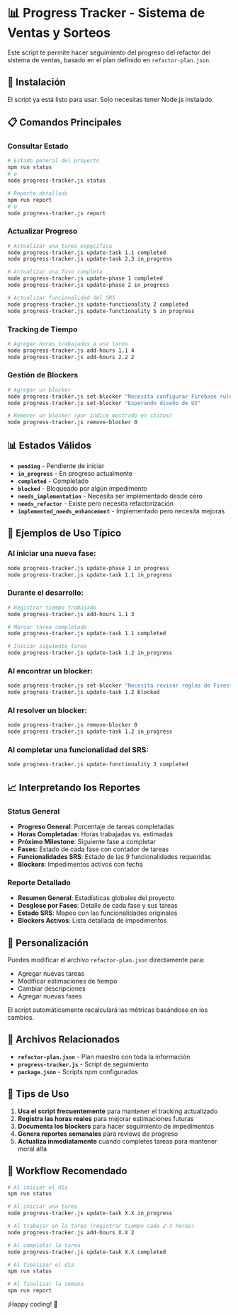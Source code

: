# 📊 Progress Tracker - Sistema de Ventas y Sorteos

Este script te permite hacer seguimiento del progreso del refactor del sistema de ventas, basado en el plan definido en `refactor-plan.json`.

## 🚀 Instalación

El script ya está listo para usar. Solo necesitas tener Node.js instalado.

## 📋 Comandos Principales

### Consultar Estado
```bash
# Estado general del proyecto
npm run status
# o
node progress-tracker.js status

# Reporte detallado
npm run report  
# o
node progress-tracker.js report
```

### Actualizar Progreso
```bash
# Actualizar una tarea específica
node progress-tracker.js update-task 1.1 completed
node progress-tracker.js update-task 2.3 in_progress

# Actualizar una fase completa
node progress-tracker.js update-phase 1 completed
node progress-tracker.js update-phase 2 in_progress

# Actualizar funcionalidad del SRS
node progress-tracker.js update-functionality 2 completed
node progress-tracker.js update-functionality 5 in_progress
```

### Tracking de Tiempo
```bash
# Agregar horas trabajadas a una tarea
node progress-tracker.js add-hours 1.1 4
node progress-tracker.js add-hours 2.2 2
```

### Gestión de Blockers
```bash
# Agregar un blocker
node progress-tracker.js set-blocker "Necesita configurar Firebase rules"
node progress-tracker.js set-blocker "Esperando diseño de UI"

# Remover un blocker (por índice mostrado en status)
node progress-tracker.js remove-blocker 0
```

## 📊 Estados Válidos

- **`pending`** - Pendiente de iniciar
- **`in_progress`** - En progreso actualmente  
- **`completed`** - Completado
- **`blocked`** - Bloqueado por algún impedimento
- **`needs_implementation`** - Necesita ser implementado desde cero
- **`needs_refactor`** - Existe pero necesita refactorización
- **`implemented_needs_enhancement`** - Implementado pero necesita mejoras

## 🎯 Ejemplos de Uso Típico

### Al iniciar una nueva fase:
```bash
node progress-tracker.js update-phase 1 in_progress
node progress-tracker.js update-task 1.1 in_progress
```

### Durante el desarrollo:
```bash
# Registrar tiempo trabajado
node progress-tracker.js add-hours 1.1 3

# Marcar tarea completada
node progress-tracker.js update-task 1.1 completed

# Iniciar siguiente tarea
node progress-tracker.js update-task 1.2 in_progress
```

### Al encontrar un blocker:
```bash
node progress-tracker.js set-blocker "Necesita revisar reglas de Firestore antes de continuar"
node progress-tracker.js update-task 1.2 blocked
```

### Al resolver un blocker:
```bash
node progress-tracker.js remove-blocker 0
node progress-tracker.js update-task 1.2 in_progress
```

### Al completar una funcionalidad del SRS:
```bash
node progress-tracker.js update-functionality 3 completed
```

## 📈 Interpretando los Reportes

### Status General
- **Progreso General**: Porcentaje de tareas completadas
- **Horas Completadas**: Horas trabajadas vs. estimadas
- **Próximo Milestone**: Siguiente fase a completar
- **Fases**: Estado de cada fase con contador de tareas
- **Funcionalidades SRS**: Estado de las 9 funcionalidades requeridas
- **Blockers**: Impedimentos activos con fecha

### Reporte Detallado
- **Resumen General**: Estadísticas globales del proyecto
- **Desglose por Fases**: Detalle de cada fase y sus tareas
- **Estado SRS**: Mapeo con las funcionalidades originales
- **Blockers Activos**: Lista detallada de impedimentos

## 🔧 Personalización

Puedes modificar el archivo `refactor-plan.json` directamente para:
- Agregar nuevas tareas
- Modificar estimaciones de tiempo
- Cambiar descripciones
- Agregar nuevas fases

El script automáticamente recalculará las métricas basándose en los cambios.

## 📁 Archivos Relacionados

- **`refactor-plan.json`** - Plan maestro con toda la información
- **`progress-tracker.js`** - Script de seguimiento
- **`package.json`** - Scripts npm configurados

## 🎪 Tips de Uso

1. **Usa el script frecuentemente** para mantener el tracking actualizado
2. **Registra las horas reales** para mejorar estimaciones futuras
3. **Documenta los blockers** para hacer seguimiento de impedimentos
4. **Genera reportes semanales** para reviews de progreso
5. **Actualiza inmediatamente** cuando completes tareas para mantener moral alta

## 🚀 Workflow Recomendado

```bash
# Al iniciar el día
npm run status

# Al iniciar una tarea
node progress-tracker.js update-task X.X in_progress

# Al trabajar en la tarea (registrar tiempo cada 2-3 horas)
node progress-tracker.js add-hours X.X 2

# Al completar la tarea
node progress-tracker.js update-task X.X completed

# Al finalizar el día
npm run status

# Al finalizar la semana
npm run report
```

¡Happy coding! 🎯
